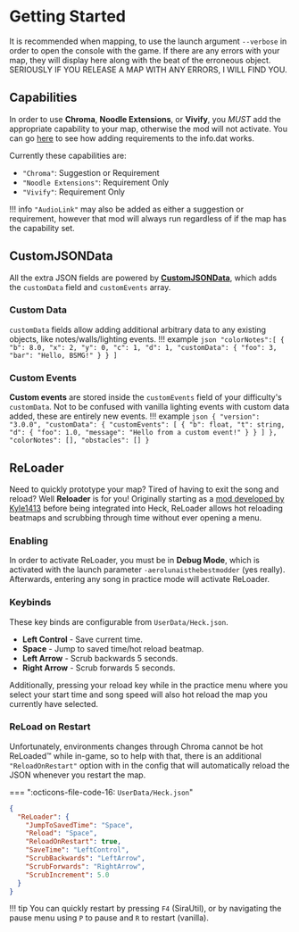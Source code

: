 # Getting Started

It is recommended when mapping, to use the launch argument `--verbose` in order to open the console with the game. If there are any errors with your map, they will display here along with the beat of the erroneous object. SERIOUSLY IF YOU RELEASE A MAP WITH ANY ERRORS, I WILL FIND YOU.

## Capabilities

In order to use **Chroma**, **Noodle Extensions**, or **Vivify**, you *MUST* add the appropriate capability to your map, otherwise the mod will not activate. You can go [here](https://github.com/Kylemc1413/SongCore/#infodat-explanation) to see how adding requirements to the info.dat works.

Currently these capabilities are:

- `"Chroma"`: Suggestion or Requirement
- `"Noodle Extensions"`: Requirement Only
- `"Vivify"`: Requirement Only

!!! info
    `"AudioLink"` may also be added as either a suggestion or requirement, however that mod will always run regardless of if the map has the capability set.

## CustomJSONData

All the extra JSON fields are powered by **[CustomJSONData](https://github.com/Aeroluna/CustomJSONData)**, which adds the `customData` field and `customEvents` array.

### Custom Data

`customData` fields allow adding additional arbitrary data to any existing objects, like notes/walls/lighting events.
!!! example
    ```json
    "colorNotes":[
      {
        "b": 8.0,
        "x": 2,
        "y": 0,
        "c": 1,
        "d": 1,
        "customData": {
          "foo": 3,
          "bar": "Hello, BSMG!"
        }
      }
    ]
    ```

### Custom Events

**Custom events** are stored inside the `customEvents` field of your difficulty's `customData`. Not to be confused with vanilla lighting events with custom data added, these are entirely new events.
!!! example
    ```json
    {
      "version": "3.0.0",
      "customData": {
        "customEvents": [
          {
            "b": float,
            "t": string,
            "d": {
              "foo": 1.0,
              "message": "Hello from a custom event!"
            }
          }
        ]
      },
      "colorNotes": [],
      "obstacles": []
    }
    ```

## ReLoader

Need to quickly prototype your map? Tired of having to exit the song and reload? Well **Reloader** is for you! Originally starting as a [mod developed by Kyle1413](https://github.com/Kylemc1413/ReLoader) before being integrated into Heck, ReLoader allows hot reloading beatmaps and scrubbing through time without ever opening a menu.

### Enabling

In order to activate ReLoader, you must be in **Debug Mode**, which is activated with the launch parameter `-aerolunaisthebestmodder` (yes really). Afterwards, entering any song in practice mode will activate ReLoader.

### Keybinds

These key binds are configurable from `UserData/Heck.json`.

- **Left Control** - Save current time.
- **Space** - Jump to saved time/hot reload beatmap.
- **Left Arrow** - Scrub backwards 5 seconds.
- **Right Arrow** - Scrub forwards 5 seconds.

Additionally, pressing your reload key while in the practice menu where you select your start time and song speed will also hot reload the map you currently have selected.

### ReLoad on Restart

Unfortunately, environments changes through Chroma cannot be hot ReLoaded™ while in-game, so to help with that, there is an additional `"ReloadOnRestart"` option with in the config that will automatically reload the JSON whenever you restart the map.

=== ":octicons-file-code-16: `UserData/Heck.json`"

  ```json hl_lines="5"
  {
    "ReLoader": {
      "JumpToSavedTime": "Space",
      "Reload": "Space",
      "ReloadOnRestart": true,
      "SaveTime": "LeftControl",
      "ScrubBackwards": "LeftArrow",
      "ScrubForwards": "RightArrow",
      "ScrubIncrement": 5.0
    }
  }
  ```

!!! tip
    You can quickly restart by pressing `F4` (SiraUtil), or by navigating the pause menu using `P` to pause and `R` to restart (vanilla).
